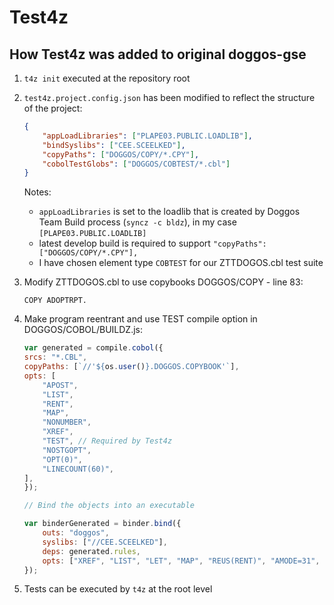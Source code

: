 # Test4z

## How Test4z was added to original doggos-gse

1. `t4z init` executed at the repository root

3. `test4z.project.config.json` has been modified to reflect the structure of the project:

    ```json
    {
        "appLoadLibraries": ["PLAPE03.PUBLIC.LOADLIB"],
        "bindSyslibs": ["CEE.SCEELKED"],
        "copyPaths": ["DOGGOS/COPY/*.CPY"],
        "cobolTestGlobs": ["DOGGOS/COBTEST/*.cbl"]
    }
    ```

    Notes:

    - `appLoadLibraries` is set to the loadlib that is created by Doggos Team Build process (`syncz -c bldz`), in my case `[PLAPE03.PUBLIC.LOADLIB]`
    - latest develop build is required to support `"copyPaths": ["DOGGOS/COPY/*.CPY"],`
    - I have chosen element type `COBTEST` for our ZTTDOGOS.cbl test suite

4. Modify ZTTDOGOS.cbl to use copybooks DOGGOS/COPY - line 83:

    ```cobol
    COPY ADOPTRPT.
    ```

5. Make program reentrant and use TEST compile option in DOGGOS/COBOL/BUILDZ.js:

    ```js
    var generated = compile.cobol({
    srcs: "*.CBL",
    copyPaths: [`//'${os.user()}.DOGGOS.COPYBOOK'`],
    opts: [
        "APOST",
        "LIST",
        "RENT",
        "MAP",
        "NONUMBER",
        "XREF",
        "TEST", // Required by Test4z
        "NOSTGOPT",
        "OPT(0)",
        "LINECOUNT(60)",
    ],
    });

    // Bind the objects into an executable

    var binderGenerated = binder.bind({
        outs: "doggos",
        syslibs: ["//CEE.SCEELKED"],
        deps: generated.rules,
        opts: ["XREF", "LIST", "LET", "MAP", "REUS(RENT)", "AMODE=31", "RMODE=ANY"], // REUS(RENT) required by Test4z
    });
    ```

6. Tests can be executed by `t4z` at the root level
